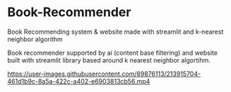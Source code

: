 # Book-Recommender
Book Recommending system &amp; website made with streamlit and k-nearest neighbor algorithm

Book recommender supported by ai (content base filtering) and website built with streamlit library based around k nearest neighbor algortihm.



https://user-images.githubusercontent.com/89876113/213915704-461d1b9c-8a5a-422c-a402-e6903813cb56.mp4

